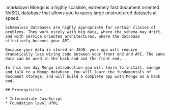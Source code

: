 :markdown
    Mongo is a highly scalable, extremely fast document oriented NoSQL database that allows you to query large unstructured datasets at speed.
  
    Schemaless databases are highly appropriate for certain classes of problems. They work nicely with big data, where the schema may drift, and with service oriented architectures, where the database effectively becomes your API.
  
    Because your data is stored in JSON, your app will require dramatically less wiring code between your front end and API. The same data can be used in the back end and the front end.
  
    In this one day Mongo introduction you will learn to install, manage and talk to a Mongo database. You will learn the fundamentals of document storage, and will build a complete app with Mongo as a back end.
  
    ## Prerequisites
  
    * Intermediate JavaScript
    * Foundation level HTML
  